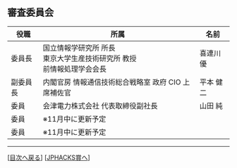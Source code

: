 ## 審査委員会

|役職|所属|名前|
|---|---|---|
|委員長|国立情報学研究所 所長<br>東京大学生産技術研究所 教授<br>前情報処理学会会長|喜連川 優|
|副委員長|内閣官房 情報通信技術総合戦略室 政府 CIO 上席補佐官|平本 健二|
|委員|会津電力株式会社 代表取締役副社長|山田 純|
|委員|※11月中に更新予定||
|委員|※11月中に更新予定||

--------------
[[目次へ戻る](../README.md)] [[JPHACKS賞へ](prize.md)]
